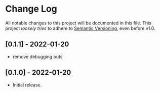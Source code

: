 # Change Log

All notable changes to this project will be documented in this file.
This project *loosely tries* to adhere to [Semantic Versioning](http://semver.org/), even before v1.0.

## [0.1.1] - 2022-01-20
- remove debugging puts

## [0.1.0] - 2022-01-20
- Initial release.

